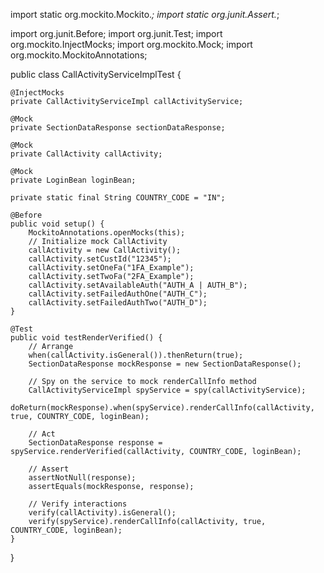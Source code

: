 import static org.mockito.Mockito.*;
import static org.junit.Assert.*;

import org.junit.Before;
import org.junit.Test;
import org.mockito.InjectMocks;
import org.mockito.Mock;
import org.mockito.MockitoAnnotations;

public class CallActivityServiceImplTest {

    @InjectMocks
    private CallActivityServiceImpl callActivityService;

    @Mock
    private SectionDataResponse sectionDataResponse;

    @Mock
    private CallActivity callActivity;

    @Mock
    private LoginBean loginBean;

    private static final String COUNTRY_CODE = "IN";

    @Before
    public void setup() {
        MockitoAnnotations.openMocks(this);
        // Initialize mock CallActivity
        callActivity = new CallActivity();
        callActivity.setCustId("12345");
        callActivity.setOneFa("1FA_Example");
        callActivity.setTwoFa("2FA_Example");
        callActivity.setAvailableAuth("AUTH_A | AUTH_B");
        callActivity.setFailedAuthOne("AUTH_C");
        callActivity.setFailedAuthTwo("AUTH_D");
    }

    @Test
    public void testRenderVerified() {
        // Arrange
        when(callActivity.isGeneral()).thenReturn(true);
        SectionDataResponse mockResponse = new SectionDataResponse();

        // Spy on the service to mock renderCallInfo method
        CallActivityServiceImpl spyService = spy(callActivityService);
        doReturn(mockResponse).when(spyService).renderCallInfo(callActivity, true, COUNTRY_CODE, loginBean);

        // Act
        SectionDataResponse response = spyService.renderVerified(callActivity, COUNTRY_CODE, loginBean);

        // Assert
        assertNotNull(response);
        assertEquals(mockResponse, response);

        // Verify interactions
        verify(callActivity).isGeneral();
        verify(spyService).renderCallInfo(callActivity, true, COUNTRY_CODE, loginBean);
    }
}
